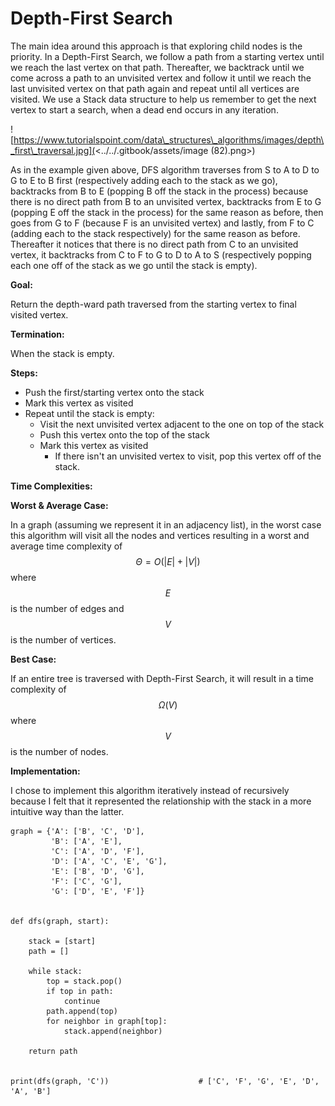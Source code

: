 # Depth-First Search

The main idea around this approach is that exploring child nodes is the priority. In a Depth-First Search, we follow a path from a starting vertex until we reach the last vertex on that path. Thereafter, we backtrack until we come across a path to an unvisited vertex and follow it until we reach the last unvisited vertex on that path again and repeat until all vertices are visited. We use a Stack data structure to help us remember to get the next vertex to start a search, when a dead end occurs in any iteration.

![https://www.tutorialspoint.com/data\_structures\_algorithms/images/depth\_first\_traversal.jpg](<../../.gitbook/assets/image (82).png>)

As in the example given above, DFS algorithm traverses from S to A to D to G to E to B first (respectively adding each to the stack as we go), backtracks from B to E (popping B off the stack in the process) because there is no direct path from B to an unvisited vertex, backtracks from E to G (popping E off the stack in the process) for the same reason as before, then goes from G to F (because F is an unvisited vertex) and lastly, from F to C (adding each to the stack respectively) for the same reason as before. Thereafter it notices that there is no direct path from C to an unvisited vertex, it backtracks from C to F to G to D to A to S (respectively popping each one off of the stack as we go until the stack is empty).

**Goal:**

Return the depth-ward path traversed from the starting vertex to final visited vertex.

**Termination:**

When the stack is empty.

**Steps:**&#x20;

* Push the first/starting vertex onto the stack
* Mark this vertex as visited
* Repeat until the stack is empty:
  * Visit the next unvisited vertex adjacent to the one on top of the stack
  * Push this vertex onto the top of the stack
  * Mark this vertex as visited
    * If there isn't an unvisited vertex to visit, pop this vertex off of the stack.

**Time Complexities:**

**Worst & Average Case:**

In a graph (assuming we represent it in an adjacency list), in the worst case this algorithm will visit all the nodes and vertices resulting in a worst and average time complexity of $$Θ=O(|E| + |V|)$$where $$E$$ is the number of edges and $$V$$ is the number of vertices.

**Best Case:**

If an entire tree is traversed with Depth-First Search, it will result in a time complexity of $$Ω(V)$$ where $$V$$ is the number of nodes.&#x20;

**Implementation:**

I chose to implement this algorithm iteratively instead of recursively because I felt that it represented the relationship with the stack in a more intuitive way than the latter.&#x20;

```
graph = {'A': ['B', 'C', 'D'],
         'B': ['A', 'E'],
         'C': ['A', 'D', 'F'],
         'D': ['A', 'C', 'E', 'G'],
         'E': ['B', 'D', 'G'],
         'F': ['C', 'G'],
         'G': ['D', 'E', 'F']}


def dfs(graph, start):
    
    stack = [start]
    path = []

    while stack:
        top = stack.pop()
        if top in path:
            continue
        path.append(top)
        for neighbor in graph[top]:
            stack.append(neighbor)

    return path


print(dfs(graph, 'C'))                    # ['C', 'F', 'G', 'E', 'D', 'A', 'B']
```




